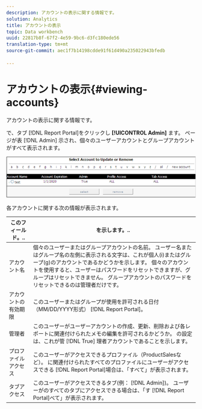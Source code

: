 ```yaml
---
description: アカウントの表示に関する情報です。
solution: Analytics
title: アカウントの表示
topic: Data workbench
uuid: 22817b8f-67f2-4e59-9bc6-d3fc180ede56
translation-type: tm+mt
source-git-commit: aec1f7b14198cdde91f61d490a235022943bfedb

---
```



# アカウントの表示{#viewing-accounts}

アカウントの表示に関する情報です。

で、タブ [!DNL Report Portal]をクリックし **[!UICONTROL Admin]** ます。 ページが表 [!DNL Admin] 示され、個々のユーザーアカウントとグループアカウントがすべて表示されます。

![](assets/report_admintag.png)

各アカウントに関する次の情報が表示されます。

| このフィールド。.. | を示します。.. |
|---|---|
| アカウント名 | 個々のユーザーまたはグループアカウントの名前。 ユーザー名またはグループ名の左側に表示される文字は、これが個人(i)またはグループ(g)のアカウントであるかどうかを示します。 個々のアカウントを使用すると、ユーザーはパスワードをリセットできますが、グループはリセットできません。 グループアカウントのパスワードをリセットできるのは管理者だけです。 |
| アカウントの有効期限 | このユーザーまたはグループが使用を許可される日付（MM/DD/YYYY形式） [!DNL Report Portal]。 |
| 管理者 | このユーザーがユーザーアカウントの作成、更新、削除および各レポートに関連付けられたメモの編集を許可されるかどうか。 の設定は、これが管 [!DNL True] 理者アカウントであることを示します。 |
| プロファイルアクセス | このユーザーがアクセスできるプロファイル（ProductSalesなど）。 に関連付けられたすべてのプロファイルにユーザーがアクセスできる [!DNL Report Portal]場合は、「すべて」が表示されます。 |
| タブアクセス | このユーザーがアクセスできるタブ(例： [!DNL Admin])。 ユーザーがのすべてのタブにアクセスできる場合は、「す [!DNL Report Portal]べて」が表示されます。 |

